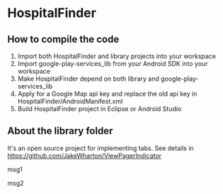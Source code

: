 # HospitalFinder

## How to compile the code
1. Import both HospitalFinder and library projects into your workspace
2. Import google-play-services_lib from your Android SDK into your workspace
3. Make HospitalFinder depend on both library and google-play-services_lib
4. Apply for a Google Map api key and replace the old api key in HospitalFinder/AndroidManifest.xml
5. Build HospitalFinder project in Eclipse or Android Studio

## About the library folder
It's an open source project for implementing tabs.
See details in https://github.com/JakeWharton/ViewPagerIndicator




msg1


msg2
